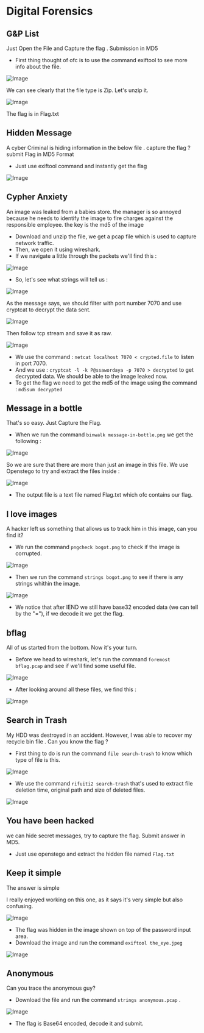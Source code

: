 # Digital Forensics 
## G&P List 
Just Open the File and Capture the flag . Submission in MD5

* First thing thought of ofc is to use the command exiftool to see more info about the file. 

![Image](./assets/Capture1.JPG)

We can see clearly that the file type is Zip. Let's unzip it. 

![Image](./assets/Capture2.JPG)

The flag is in Flag.txt 


## Hidden Message 
A cyber Criminal is hiding information in the below file . capture the flag ? submit Flag in MD5 Format

* Just use exiftool command and instantly get the flag 

![Image](./assets/Capture3.JPG)


## Cypher Anxiety 
An image was leaked from a babies store. the manager is so annoyed because he needs to identify the image to fire charges against the responsible employee. the key is the md5 of the image

* Download and unzip the file, we get a pcap file which is used to capture network traffic. 
* Then, we open it using wireshark. 
* If we navigate a little through the packets we'll find this : 

![Image](./assets/Capture4.JPG)

* So, let's see what strings will tell us : 

![Image](./assets/Capture5.JPG)

As the message says, we should filter with port number 7070 and use cryptcat to decrypt the data sent. 

![Image](./assets/Capture6.JPG)

Then follow tcp stream and save it as raw. 

![Image](./assets/Capture7.JPG)

* We use the command : ```netcat localhost 7070 < crypted.file``` to listen in port 7070.
* And we use : ```cryptcat -l -k P@ssawordaya -p 7070 > decrypted``` to get decrypted data. 
We should be able to the image leaked now. 
* To get the flag we need to get the md5 of the image using the command : ```md5sum decrypted```


## Message in a bottle
That's so easy. Just Capture the Flag.

* When we run the command ```binwalk message-in-bottle.png``` we get the following : 

![Image](./assets/Capture8.JPG)

So we are sure that there are more than just an image in this file. 
We use Openstego to try and extract the files inside : 

![Image](./assets/Capture9.JPG)

* The output file is a text file named Flag.txt which ofc contains our flag. 


## I love images
A hacker left us something that allows us to track him in this image, can you find it?

* We run the command ```pngcheck bogot.png``` to check if the image is corrupted.

![Image](./assets/Capture10.JPG)

* Then we run the command ```strings bogot.png``` to see if there is any strings whithin the image. 

![Image](./assets/Capture11.JPG)

* We notice that after IEND we still have base32 encoded data (we can tell by the "="), if we decode it we get the flag. 


## bflag 
All of us started from the bottom. Now it's your turn.

* Before we head to wireshark, let's run the command ```foremost bflag.pcap``` and see if we'll find some useful file. 

![Image](./assets/Capture12.JPG)

* After looking around all these files, we find this : 

![Image](./assets/Capture13.JPG)


## Search in Trash 
My HDD was destroyed in an accident. However, I was able to recover my recycle bin file . Can you know the flag ?

* First thing to do is run the command ```file search-trash``` to know which type of file is this. 

![Image](./assets/Capture14.JPG)

* We use the command ```rifuiti2 search-trash``` that's used to extract file deletion time, original path and size of deleted files. 

![Image](./assets/Capture15.JPG)


## You have been hacked 
we can hide secret messages, try to capture the flag. Submit answer in MD5.

* Just use openstego and extract the hidden file named ```Flag.txt```

## Keep it simple 
The answer is simple

I really enjoyed working on this one, as it says it's very simple but also confusing. 

![Image](./assets/Capture16.JPG)

* The flag was hidden in the image shown on top of the password input area. 
* Download the image and run the command ```exiftool the_eye.jpeg```

![Image](./assets/Capture17.JPG)


## Anonymous 
Can you trace the anonymous guy? 

* Download the file and run the command ```strings anonymous.pcap``` . 

![Image](./assets/Capture18.JPG)

* The flag is Base64 encoded, decode it and submit. 


















